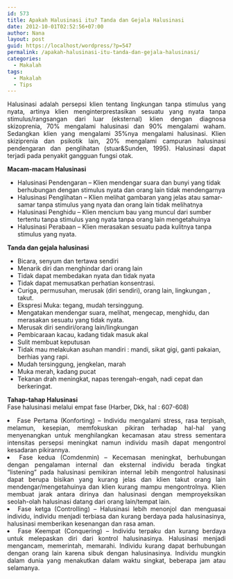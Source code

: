 ```yaml
---
id: 573
title: Apakah Halusinasi itu? Tanda dan Gejala Halusinasi
date: 2012-10-01T02:52:56+07:00
author: Nana
layout: post
guid: https://localhost/wordpress/?p=547
permalink: /apakah-halusinasi-itu-tanda-dan-gejala-halusinasi/
categories:
  - Makalah
tags:
  - Makalah
  - Tips
---
```

<p style="text-align: justify;">
  Halusinasi adalah persepsi klien tentang lingkungan tanpa stimulus yang nyata, artinya klien menginterprestasikan sesuatu yang nyata tanpa stimulus/rangsangan dari luar (eksternal) klien dengan diagnosa skizoprenia, 70% mengalami halusinasi dan 90% mengalami waham. Sedangkan klien yang mengalami 35%nya mengalami halusinasi. Klien skiziprenia dan psikotik lain, 20% mengalami campuran halusinasi pendengaran dan penglihatan (stuar&Sunden, 1995). Halusinasi dapat terjadi pada penyakit gangguan fungsi otak.
</p>

<!--more-->

**Macam-macam Halusinasi**

  * Halusinasi Pendengaran &#8211; Klien mendengar suara dan bunyi yang tidak berhubungan dengan stimulus nyata dan orang lain tidak mendengarnya
  * Halusinasi Penglihatan &#8211; Klien melihat gambaran yang jelas atau samar-samar tanpa stimulus yang nyata dan orang lain tidak melihatnya
  * Halusinasi Penghidu &#8211; Klien mencium bau yang muncul dari sumber tertentu tanpa stimulus yang nyata tanpa orang lain mengetahuinya
  * Halusinasi Perabaan &#8211; Klien merasakan sesuatu pada kulitnya tanpa stimulus yang nyata.

<p style="text-align: justify;">
  <strong>Tanda dan gejala halusinasi</strong>
</p>

  * Bicara, senyum dan tertawa sendiri
  * Menarik diri dan menghindar dari orang lain
  * Tidak dapat membedakan nyata dan tidak nyata
  * Tidak dapat memusatkan perhatian konsentrasi.
  * Curiga, permusuhan, merusak (diri sendiri), orang lain, lingkungan , takut.
  * Ekspresi Muka: tegang, mudah tersinggung.
  * Mengatakan mendengar suara, melihat, mengecap, menghidu, dan merasakan sesuatu yang tidak nyata.
  * Merusak diri sendiri/orang lain/lingkungan
  * Pembicaraan kacau, kadang tidak masuk akal
  * Sulit membuat keputusan
  * Tidak mau melakukan asuhan mandiri : mandi, sikat gigi, ganti pakaian, berhias yang rapi.
  * Mudah tersinggung, jengkelan, marah
  * Muka merah, kadang pucat
  * Tekanan drah meningkat, napas terengah-engah, nadi cepat dan berkeringat.

<p style="text-align: justify;">
  <strong>Tahap-tahap Halusinasi</strong><br />Fase halusinasi melalui empat fase (Harber, Dkk, hal : 607-608)
</p>

<li style="text-align: justify;">
  Fase Pertama (Konforting) &#8211; Individu mengalami stress, rasa terpisah, melamun, kesepian, memfokuskan pikiran terhadap hal-hal yang menyenangkan untuk menghilangkan kecamasan atau stress sementara intensitas persepsi meningkat namun individu masih dapat mengontrol kesadaran pikirannya.
</li>
<li style="text-align: justify;">
  Fase kedua (Comdenmin) &#8211; Kecemasan meningkat, berhubungan dengan pengalaman internal dan eksternal individu berada tingkat “listening” pada halusinasi pemikiran internal lebih mengontrol halusinasi dapat berupa bisikan yang kurang jelas dan klien takut orang lain mendengar/mengetahuinya dan klien kurang mampu mengontrolnya. Klien membuat jarak antara dirinya dan halusinasi dengan memproyeksikan seolah-olah halusinasi datang dari orang lain/tempat lain.
</li>
<li style="text-align: justify;">
  Fase ketga (Controlling) &#8211; Halusinasi lebih menonjol dan menguasai individu, individu menjadi terbiasa dan kurang berdaya pada halusinasinya, halusinasi memberikan kesenangan dan rasa aman.
</li>
<li style="text-align: justify;">
  Fase Keempat (Conquering) &#8211; Individu terpaku dan kurang berdaya untuk melepaskan diri dari kontrol halusinasinya. Halusinasi menjadi mengancam, memerintah, memarahi. Individu kurang dapat berhubungan dengan orang lain karena sibuk dengan halusinasinya. Individu mungkin dalam dunia yang menakutkan dalam waktu singkat, beberapa jam atau selamanya.
</li>